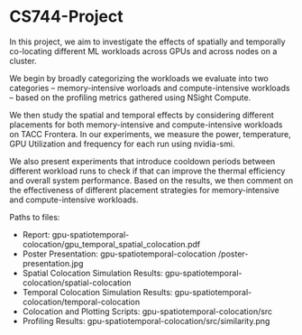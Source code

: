 # CS744-Project

In this project, we aim to investigate the effects of spatially and temporally co-locating different ML workloads across GPUs and across nodes on a cluster. 

We begin by broadly categorizing the workloads we evaluate into two categories – memory-intensive worloads and compute-intensive workloads – based on the profiling metrics gathered using NSight Compute. 

We then study the spatial and temporal effects by considering different placements for both memory-intensive and compute-intensive workloads on TACC Frontera. In our experiments, we measure the power, temperature, GPU Utilization and frequency for each run using nvidia-smi.

We also present experiments that introduce cooldown periods between different workload runs to check if that can improve the thermal efficiency and overall system performance. Based on the results, we then comment on the effectiveness of different placement strategies for memory-intensive and compute-intensive workloads.

Paths to files:

- Report: gpu-spatiotemporal-colocation/gpu_temporal_spatial_colocation.pdf
- Poster Presentation: gpu-spatiotemporal-colocation /poster-presentation.jpg
- Spatial Colocation Simulation Results: gpu-spatiotemporal-colocation/spatial-colocation
- Temporal Colocation Simulation Results: gpu-spatiotemporal-colocation/temporal-colocation
- Colocation and Plotting Scripts: gpu-spatiotemporal-colocation/src
- Profiling Results: gpu-spatiotemporal-colocation/src/similarity.png
